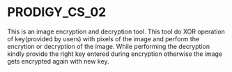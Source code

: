 # PRODIGY_CS_02
This is an image encryption and decryption tool.
This tool do XOR operation of key(provided by users) with pixels of the image and perform the encrytion or decryption of the image.
While performing the decryption kindly provide the right key entered during encryption otherwise the image gets encrypted again with new key.
